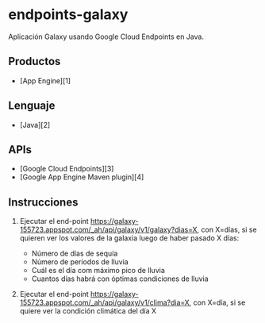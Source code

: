 endpoints-galaxy
==================

Aplicación Galaxy usando Google Cloud Endpoints en Java.

## Productos
- [App Engine][1]

## Lenguaje
- [Java][2]

## APIs
- [Google Cloud Endpoints][3]
- [Google App Engine Maven plugin][4]

## Instrucciones

1. Ejecutar el end-point https://galaxy-155723.appspot.com/_ah/api/galaxy/v1/galaxy?dias=X, con X=días,
   si se quieren ver los valores de la galaxia luego de haber pasado X días:

   * Número de días de sequía
   * Número de períodos de lluvia
   * Cuál es el día com máximo pico de lluvia
   * Cuantos días habrá con óptimas condiciones de lluvia

1. Ejecutar el end-point https://galaxy-155723.appspot.com/_ah/api/galaxy/v1/clima?dia=X, con X=día,
   si se quiere ver la condición climática del día X